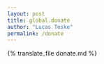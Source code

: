 ```yaml
---
layout: post
title: global.donate
author: "Lucas Teske"
permalink: /donate
---
```


{% translate_file donate.md %}
